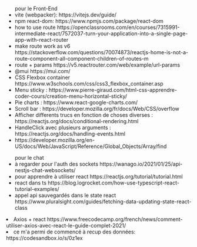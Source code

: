<div>
	<ul>pour le Front-End
		<li>vite (webpacker): https://vitejs.dev/guide/</li>
		<li>npm react-dom: https://www.npmjs.com/package/react-dom</li>
		<li>how to use route https://openclassrooms.com/en/courses/7315991-intermediate-react/7572037-turn-your-application-into-a-single-page-app-with-react-router</li>
		<li>make route work as v6 https://stackoverflow.com/questions/70074873/reactjs-home-is-not-a-route-component-all-component-children-of-routes-m</li>
		<li>route + params https://v5.reactrouter.com/web/example/url-params</li>
		<li>@mui https://mui.com/</li>
		<li>CSS Flexbox container https://www.w3schools.com/css/css3_flexbox_container.asp</li>
		<li> Menu sticky : https://www.pierre-giraud.com/html-css-apprendre-coder-cours/creation-menu-horizontal-sticky/</li>
		<li>Pie charts : https://www.react-google-charts.com/</li>
		<li>Scroll bar : https://developer.mozilla.org/fr/docs/Web/CSS/overflow</li>
		<li>Afficher differents trucs en fonction de choses diverses : https://reactjs.org/docs/conditional-rendering.html</li>
		<li>HandleClick avec plusieurs arguments : https://reactjs.org/docs/handling-events.html</li>
		<li> https://developer.mozilla.org/en-US/docs/Web/JavaScript/Reference/Global_Objects/Array/find</li>
	</ul>
	<ul>pour le chat
		<li>à regarder pour l'auth des sockets https://wanago.io/2021/01/25/api-nestjs-chat-websockets/</li>
		<li>pour apprendre à utiliser react https://reactjs.org/tutorial/tutorial.html</li>
		<li>react dans ts https://blog.logrocket.com/how-use-typescript-react-tutorial-examples/</li>
		<li>appel api sauvegardés dans le state react https://www.pluralsight.com/guides/fetching-data-updating-state-react-class</li>
	</ul>
	<li>Axios + react https://www.freecodecamp.org/french/news/comment-utiliser-axios-avec-react-le-guide-complet-2021/</li>
	<li>ce m'a permi de commencé à recup des données: https://codesandbox.io/s/0z1ex</li>
</div>
